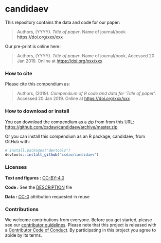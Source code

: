 
<!-- README.md is generated from README.Rmd. Please edit that file -->
candidaev
=========

This repository contains the data and code for our paper:

> Authors, (YYYY). *Title of paper*. Name of journal/book <https://doi.org/xxx/xxx>

Our pre-print is online here:

> Authors, (YYYY). *Title of paper*. Name of journal/book, Accessed 20 Jan 2019. Online at <https://doi.org/xxx/xxx>

### How to cite

Please cite this compendium as:

> Authors, (2019). *Compendium of R code and data for 'Title of paper'*. Accessed 20 Jan 2019. Online at <https://doi.org/xxx/xxx>

### How to download or install

You can download the compendium as a zip from from this URL: <https://github.com/csdaw/candidaev/archive/master.zip>

Or you can install this compendium as an R package, candidaev, from GitHub with:

``` r
# install.packages("devtools")
devtools::install_github("csdaw/candidaev")
```

### Licenses

**Text and figures :** [CC-BY-4.0](http://creativecommons.org/licenses/by/4.0/)

**Code :** See the [DESCRIPTION](DESCRIPTION) file

**Data :** [CC-0](http://creativecommons.org/publicdomain/zero/1.0/) attribution requested in reuse

### Contributions

We welcome contributions from everyone. Before you get started, please see our [contributor guidelines](CONTRIBUTING.md). Please note that this project is released with a [Contributor Code of Conduct](CONDUCT.md). By participating in this project you agree to abide by its terms.

